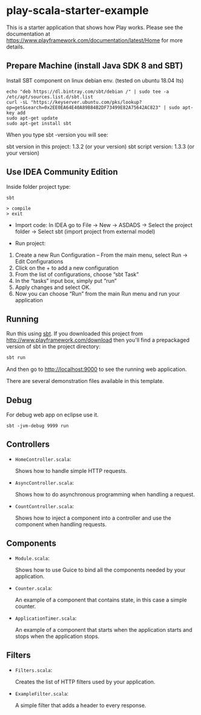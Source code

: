 # play-scala-starter-example

This is a starter application that shows how Play works.  Please see the documentation at <https://www.playframework.com/documentation/latest/Home> for more details.

## Prepare Machine (install Java SDK 8 and SBT)

Install SBT component on linux debian env. (tested on ubuntu 18.04 lts)

```
echo "deb https://dl.bintray.com/sbt/debian /" | sudo tee -a /etc/apt/sources.list.d/sbt.list
curl -sL "https://keyserver.ubuntu.com/pks/lookup?op=get&search=0x2EE0EA64E40A89B84B2DF73499E82A75642AC823" | sudo apt-key add
sudo apt-get update
sudo apt-get install sbt
```

When you type sbt -version you will see:

sbt version in this project: 1.3.2 (or your version)
sbt script version: 1.3.3 (or your version)

## Use IDEA Community Edition

Inside folder project type:
```
sbt

> compile
> exit
```

- Import code: In IDEA go to File -> New -> ASDADS -> Select the project folder -> Select sbt (import project from external model)

- Run project: 
1. Create a new Run Configuration – From the main menu, select Run -> Edit Configurations
2. Click on the + to add a new configuration
3. From the list of configurations, choose “sbt Task”
4. In the “tasks” input box, simply put “run”
5. Apply changes and select OK.
6. Now you can choose “Run” from the main Run menu and run your application

## Running

Run this using [sbt](http://www.scala-sbt.org/).  If you downloaded this project from <http://www.playframework.com/download> then you'll find a prepackaged version of sbt in the project directory:

```bash
sbt run
```

And then go to <http://localhost:9000> to see the running web application.

There are several demonstration files available in this template.

## Debug

For debug web app on eclipse use it.

```
sbt -jvm-debug 9999 run
```

## Controllers

- `HomeController.scala`:

  Shows how to handle simple HTTP requests.

- `AsyncController.scala`:

  Shows how to do asynchronous programming when handling a request.

- `CountController.scala`:

  Shows how to inject a component into a controller and use the component when
  handling requests.

## Components

- `Module.scala`:

  Shows how to use Guice to bind all the components needed by your application.

- `Counter.scala`:

  An example of a component that contains state, in this case a simple counter.

- `ApplicationTimer.scala`:

  An example of a component that starts when the application starts and stops
  when the application stops.

## Filters

- `Filters.scala`:

  Creates the list of HTTP filters used by your application.

- `ExampleFilter.scala`:

  A simple filter that adds a header to every response.
